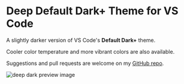 # Deep Default Dark+ Theme for VS Code

A slightly darker version of VS Code's **Default Dark+** theme.  

Cooler color temperature and more vibrant colors are also available.  

Suggestions and pull requests are welcome on my [GitHub repo](https://github.com/danielmeeusen/deep-default-dark-vscode-theme).

![deep dark preview image]()
